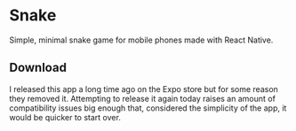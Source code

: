 # Snake
Simple, minimal snake game for mobile phones made with React Native.
## Download
I released this app a long time ago on the Expo store but for some reason they removed it. Attempting to release it again today raises an amount of compatibility issues big enough that, considered the simplicity of the app, it would be quicker to start over.
